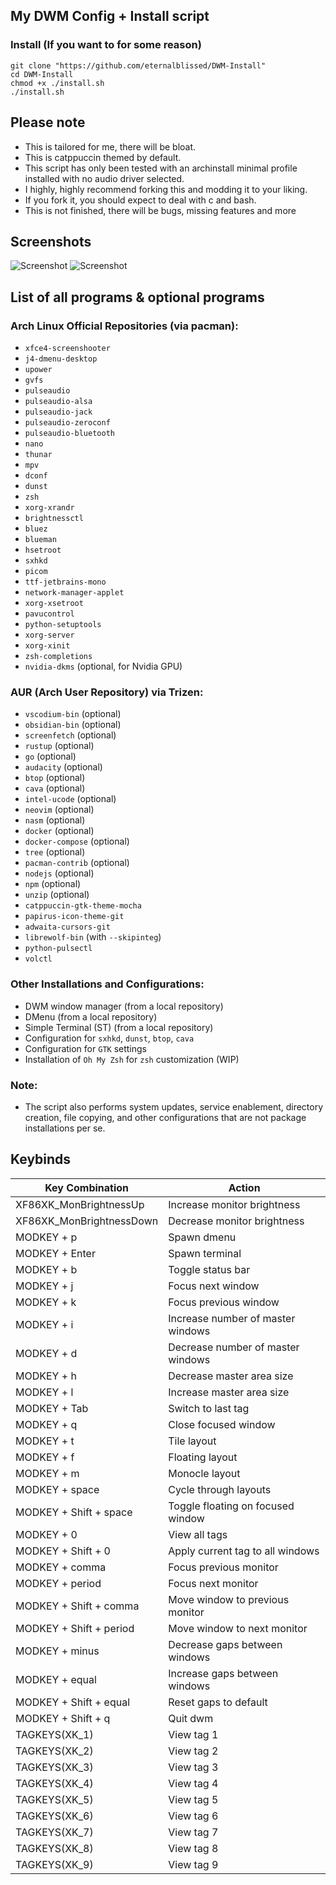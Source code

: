 ## My DWM Config + Install script

### Install (If you want to for some reason)
```
git clone "https://github.com/eternalblissed/DWM-Install"
cd DWM-Install
chmod +x ./install.sh
./install.sh
```
## Please note
- This is tailored for me, there will be bloat.
- This is catppuccin themed by default.
- This script has only been tested with an archinstall minimal profile installed with no audio driver selected.
- I highly, highly recommend forking this and modding it to your liking.
- If you fork it, you should expect to deal with c and bash.
- This is not finished, there will be bugs, missing features and more

## Screenshots
![Screenshot](https://i.ibb.co/48s2z9g/Screenshot-2024-01-21-16-31-35.png)
![Screenshot](https://i.ibb.co/px4CS4B/Screenshot-2024-01-21-17-57-14.png)

## List of all programs & optional programs

### Arch Linux Official Repositories (via pacman):
- `xfce4-screenshooter`
- `j4-dmenu-desktop`
- `upower`
- `gvfs`
- `pulseaudio`
- `pulseaudio-alsa`
- `pulseaudio-jack`
- `pulseaudio-zeroconf`
- `pulseaudio-bluetooth`
- `nano`
- `thunar`
- `mpv`
- `dconf`
- `dunst`
- `zsh`
- `xorg-xrandr`
- `brightnessctl`
- `bluez`
- `blueman`
- `hsetroot`
- `sxhkd`
- `picom`
- `ttf-jetbrains-mono`
- `network-manager-applet`
- `xorg-xsetroot`
- `pavucontrol`
- `python-setuptools`
- `xorg-server`
- `xorg-xinit`
- `zsh-completions`
- `nvidia-dkms` (optional, for Nvidia GPU)

### AUR (Arch User Repository) via Trizen:
- `vscodium-bin` (optional)
- `obsidian-bin` (optional)
- `screenfetch` (optional)
- `rustup` (optional)
- `go` (optional)
- `audacity` (optional)
- `btop` (optional)
- `cava` (optional)
- `intel-ucode` (optional)
- `neovim` (optional)
- `nasm` (optional)
- `docker` (optional)
- `docker-compose` (optional)
- `tree` (optional)
- `pacman-contrib` (optional)
- `nodejs` (optional)
- `npm` (optional)
- `unzip` (optional)
- `catppuccin-gtk-theme-mocha`
- `papirus-icon-theme-git`
- `adwaita-cursors-git`
- `librewolf-bin` (with `--skipinteg`)
- `python-pulsectl`
- `volctl`

### Other Installations and Configurations:
- DWM window manager (from a local repository)
- DMenu (from a local repository)
- Simple Terminal (ST) (from a local repository)
- Configuration for `sxhkd`, `dunst`, `btop`, `cava`
- Configuration for `GTK` settings
- Installation of `Oh My Zsh` for `zsh` customization (WIP)

### Note:
- The script also performs system updates, service enablement, directory creation, file copying, and other configurations that are not package installations per se.


## Keybinds

| Key Combination | Action |
|-----------------|--------|
| XF86XK_MonBrightnessUp | Increase monitor brightness |
| XF86XK_MonBrightnessDown | Decrease monitor brightness |
| MODKEY + p | Spawn dmenu |
| MODKEY + Enter | Spawn terminal |
| MODKEY + b | Toggle status bar |
| MODKEY + j | Focus next window |
| MODKEY + k | Focus previous window |
| MODKEY + i | Increase number of master windows |
| MODKEY + d | Decrease number of master windows |
| MODKEY + h | Decrease master area size |
| MODKEY + l | Increase master area size |
| MODKEY + Tab | Switch to last tag |
| MODKEY + q | Close focused window |
| MODKEY + t | Tile layout |
| MODKEY + f | Floating layout |
| MODKEY + m | Monocle layout |
| MODKEY + space | Cycle through layouts |
| MODKEY + Shift + space | Toggle floating on focused window |
| MODKEY + 0 | View all tags |
| MODKEY + Shift + 0 | Apply current tag to all windows |
| MODKEY + comma | Focus previous monitor |
| MODKEY + period | Focus next monitor |
| MODKEY + Shift + comma | Move window to previous monitor |
| MODKEY + Shift + period | Move window to next monitor |
| MODKEY + minus | Decrease gaps between windows |
| MODKEY + equal | Increase gaps between windows |
| MODKEY + Shift + equal | Reset gaps to default |
| MODKEY + Shift + q | Quit dwm |
| TAGKEYS(XK_1) | View tag 1 |
| TAGKEYS(XK_2) | View tag 2 |
| TAGKEYS(XK_3) | View tag 3 |
| TAGKEYS(XK_4) | View tag 4 |
| TAGKEYS(XK_5) | View tag 5 |
| TAGKEYS(XK_6) | View tag 6 |
| TAGKEYS(XK_7) | View tag 7 |
| TAGKEYS(XK_8) | View tag 8 |
| TAGKEYS(XK_9) | View tag 9 |


